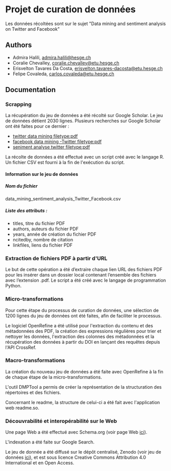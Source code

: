 
# Projet de curation de données

Les données récoltées sont sur le sujet "Data mining and sentiment analysis on Twitter and Facebook"



## Authors

- Admira Halili, admira.halili@hesge.ch
- Coralie Chevalley, coralie.chevalley@etu.hesge.ch
- Erisvelton Tavares Da Costa, erisvelton.tavares-dacosta@etu.hesge.ch
- Felipe Covaleda, carlos.covaleda@etu.hesge.ch


## Documentation

### Scrapping
La récupération du jeu de données a été récolté sur Google Scholar. Le jeu de données détient 2030 lignes. Plusieurs recherches sur Google Scholar ont été faites pour ce dernier :
- [twitter data mining filetype:pdf](https://scholar.google.com/scholar?hl=en&as_sdt=0%2C5&q=twitter+data+mining+filetype%3Apdf&btnG= )
- [facebook data mining -Twitter filetype:pdf](https://scholar.google.com/scholar?start=490&q=facebook+data+mining+-Twitter+filetype:pdf&hl=en&as_sdt=0,5 )
- [seniment analyse twitter filetype:pdf](https://scholar.google.com/scholar?hl=en&as_sdt=0%2C5&q=seniment+analyse+twitter+filetype%3Apdf&btnG= )

La récolte de données a été effectué avec un script créé avec le langage R. Un fichier CSV est fourni à la fin de l'exécution du script.

#### Information sur le jeu de données
##### Nom du fichier
data_mining_sentiment_analysis_Twitter_Facebook.csv

##### Liste des attributs :
- titles, titre du fichier PDF
- authors, auteurs du fichier PDF
- years, année de création du fichier PDF
- ncitedby, nombre de citation
- linkfiles, liens du fichier PDF


### Extraction de fichiers PDF à partir d'URL

Le but de cette opération a été d’extraire chaque lien URL des fichiers PDF pour les insérer dans un dossier local contenant l’ensemble des fichiers avec l’extension .pdf. Le script a été créé avec le langage de programmation Python.

### Micro-transformations
Pour cette étape du processus de curation de données, une sélection de 1200 lignes du jeu de données ont été faites, afin de faciliter le processus.

Le logiciel OpenRefine a été utilisé pour l'extraction du contenu et des métadonnées des PDF, la création des expressions régulières pour trier et nettoyer les données, l'extraction des colonnes des métadonnées et la récupération des données à partir du DOI en lançant des requêtes depuis l'API CrossRef.

### Macro-transformations
La création du nouveau jeu de données a été faite avec OpenRefine à la fin de chaque étape de la micro-transformations.

L'outil DMPTool a permis de créer la représentation de la structuration des répertoires et des fichiers.

Concernant le readme, la structure de celui-ci a été fait avec l'application web readme.so. 


### Découvrabilité et interopérabilité sur le Web
Une page Web a été effectué avec Schema.org (voir page Web [ici](https://data-curation.000webhostapp.com/)). 

L'indexation a été faite sur Google Search.

Le jeu de donnée a été diffusé sur le dépôt centralisé, Zenodo (voir jeu de données [ici](https://zenodo.org/record/7979378)), et est sous licence Creative Commons Attribution 4.0 International et en Open Access.